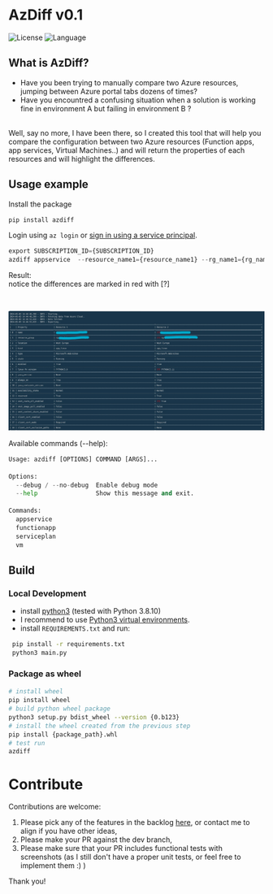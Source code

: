# AzDiff v0.1


![License](https://img.shields.io/pypi/l/deepdiff.svg?version=latest)
![Language](https://img.shields.io/badge/Language-%20Python-357441?style=flat-square)

## What is AzDiff?

- Have you been trying to manually compare two Azure resources, jumping between Azure portal tabs dozens of times?
- Have you encountred a confusing situation when a solution is working fine in environment A but failing in environment B ?
<br />
Well, say no more, I have been there, so I created this tool that will help you compare the configuration between two Azure resources (Function apps, app services, Virtual Machines..) and will return the properties of each resources and will highlight the differences.

## Usage example

Install the package

```bash
pip install azdiff
```

Login using `az login` or [sign in using a service principal](https://docs.microsoft.com/en-us/cli/azure/create-an-azure-service-principal-azure-cli?view=azure-cli-latest#sign-in-using-a-service-principalt).


```python
export SUBSCRIPTION_ID={SUBSCRIPTION_ID}
azdiff appservice  --resource_name1={resource_name1} --rg_name1={rg_name1} --resource_name2={resource_name2} --rg_name2={rg_name2}
```
Result:
<br />
notice the differences are marked in red with [?]

<br />

![plot](./docs/appservice.jpg)


Available commands (--help):
```python
Usage: azdiff [OPTIONS] COMMAND [ARGS]...

Options:
  --debug / --no-debug  Enable debug mode
  --help                Show this message and exit.

Commands:
  appservice
  functionapp
  serviceplan
  vm
```



## Build

### Local Development

- install [python3](https://www.python.org/downloads/) (tested with Python 3.8.10)
- I recommend to use [Python3 virtual environments](https://packaging.python.org/guides/installing-using-pip-and-virtual-environments/#installing-virtualenv).
- install `REQUIREMENTS.txt` and run:

```bash
 pip install -r requirements.txt
 python3 main.py
```



### Package as wheel

```bash
# install wheel
pip install wheel
# build python wheel package
python3 setup.py bdist_wheel --version {0.b123}
# install the wheel created from the previous step
pip install {package_path}.whl
# test run
azdiff
```

# Contribute

Contributions are welcome:
1. Please pick any of the features in the backlog [here](https://github.com/RachidAZ/AzDiff/issues/2), or contact me to align if you have other ideas,
2. Please make your PR against the dev branch,
3. Please make sure that your PR includes functional tests with screenshots (as I still don't have a proper unit tests, or feel free to implement them :) )


Thank you!
